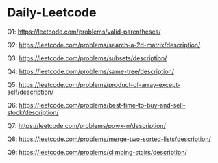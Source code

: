 # Daily-Leetcode

Q1: https://leetcode.com/problems/valid-parentheses/

Q2: https://leetcode.com/problems/search-a-2d-matrix/description/

Q3: https://leetcode.com/problems/subsets/description/

Q4: https://leetcode.com/problems/same-tree/description/

Q5: https://leetcode.com/problems/product-of-array-except-self/description/

Q6: https://leetcode.com/problems/best-time-to-buy-and-sell-stock/description/

Q7: https://leetcode.com/problems/powx-n/description/

Q8: https://leetcode.com/problems/merge-two-sorted-lists/description/

Q9: https://leetcode.com/problems/climbing-stairs/description/
